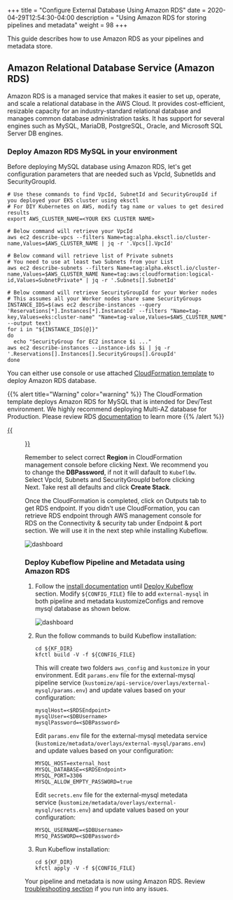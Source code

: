 +++
title = "Configure External Database Using Amazon RDS"
date = 2020-04-29T12:54:30-04:00
description = "Using Amazon RDS for storing pipelines and metadata"
weight = 98
+++

This guide describes how to use Amazon RDS as your pipelines and metadata store.

## Amazon Relational Database Service (Amazon RDS)

Amazon RDS is a managed service that makes it easier to set up, operate, and scale a relational database in the AWS Cloud. It provides cost-efficient, resizable capacity for an industry-standard relational database and manages common database administration tasks. It has support for several engines such as  MySQL, MariaDB, PostgreSQL, Oracle, and Microsoft SQL Server DB engines.  

### Deploy Amazon RDS MySQL in your environment

Before deploying MySQL database using Amazon RDS, let's get configuration parameters that are needed such as VpcId, SubnetIds and SecurityGroupId.

```shell
# Use these commands to find VpcId, SubnetId and SecurityGroupId if you deployed your EKS cluster using eksctl
# For DIY Kubernetes on AWS, modify tag name or values to get desired results
export AWS_CLUSTER_NAME=<YOUR EKS CLUSTER NAME>

# Below command will retrieve your VpcId
aws ec2 describe-vpcs --filters Name=tag:alpha.eksctl.io/cluster-name,Values=$AWS_CLUSTER_NAME | jq -r '.Vpcs[].VpcId'

# Below command will retrieve list of Private subnets
# You need to use at least two Subnets from your List
aws ec2 describe-subnets --filters Name=tag:alpha.eksctl.io/cluster-name,Values=$AWS_CLUSTER_NAME Name=tag:aws:cloudformation:logical-id,Values=SubnetPrivate* | jq -r '.Subnets[].SubnetId'

# Below command will retrieve SecurityGroupId for your Worker nodes
# This assumes all your Worker nodes share same SecurityGroups
INSTANCE_IDS=$(aws ec2 describe-instances --query 'Reservations[*].Instances[*].InstanceId' --filters "Name=tag-key,Values=eks:cluster-name" "Name=tag-value,Values=$AWS_CLUSTER_NAME" --output text)
for i in "${INSTANCE_IDS[@]}"
do
  echo "SecurityGroup for EC2 instance $i ..."
aws ec2 describe-instances --instance-ids $i | jq -r '.Reservations[].Instances[].SecurityGroups[].GroupId'
done  
```
You can either use console or use attached [CloudFormation template](/docs/aws/rds.yaml) to deploy Amazon RDS database.

{{% alert title="Warning" color="warning" %}}
The CloudFormation template deploys Amazon RDS for MySQL that is intended for Dev/Test environment.
We highly recommend deploying Multi-AZ database for Production. Please review RDS [documentation](https://docs.aws.amazon.com/AmazonRDS/latest/UserGuide/Welcome.html) to learn more
{{% /alert %}}

[{{<figure src="/docs/images/aws/cloudformation-launch-stack.png">}}](https://console.aws.amazon.com/cloudformation/home?#/stacks/new?stackName=kubeflow-db&templateURL=https://cloudformation-kubeflow.s3-us-west-2.amazonaws.com/rds.yaml)

Remember to select correct **Region** in CloudFormation management console before clicking Next. We recommend you to change the **DBPassword**, if not it will dafault to `Kubefl0w`. Select VpcId, Subnets and SecurityGroupId before clicking Next. Take rest all defaults and click **Create Stack**.

Once the CloudFormation is completed, click on Outputs tab to get RDS endpoint. If you didn't use CloudFormation, you can retrieve RDS endpoint through AWS management console for RDS on the Connectivity & security tab under Endpoint & port section. We will use it in the next step while installing Kubeflow.   

![dashboard](/docs/images/aws/cloudformation-rds-output.png)

### Deploy Kubeflow Pipeline and Metadata using Amazon RDS

1. Follow the [install documentation](https://www.kubeflow.org/docs/aws/deploy/install-kubeflow/) until [Deploy Kubeflow](https://www.kubeflow.org/docs/aws/deploy/install-kubeflow/#deploy-kubeflow) section.
Modify `${CONFIG_FILE}` file to add `external-mysql` in both pipeline and metadata kustomizeConfigs and remove mysql database as shown below.  

    ![dashboard](/docs/images/aws/external-mysql-rds.png)

2. Run the follow commands to build Kubeflow installation:

    ```
    cd ${KF_DIR}
    kfctl build -V -f ${CONFIG_FILE}
    ```
    This will create two folders `aws_config` and `kustomize` in your environment. Edit `params.env` file for the external-mysql pipeline service (`kustomize/api-service/overlays/external-mysql/params.env`) and update values based on your configuration:

    ```
    mysqlHost=<$RDSEndpoint>
    mysqlUser=<$DBUsername>
    mysqlPassword=<$DBPassword>
    ```
    Edit `params.env` file for the external-mysql metedata service (`kustomize/metadata/overlays/external-mysql/params.env`) and update values based on your configuration:

    ```
    MYSQL_HOST=external_host
    MYSQL_DATABASE=<$RDSEndpoint>
    MYSQL_PORT=3306
    MYSQL_ALLOW_EMPTY_PASSWORD=true
    ```
    Edit `secrets.env` file for the external-mysql metedata service (`kustomize/metadata/overlays/external-mysql/secrets.env`) and update values based on your configuration:

    ```
    MYSQL_USERNAME=<$DBUsername>
    MYSQ_PASSWORD=<$DBPassword>
    ```

3. Run Kubeflow installation:

    ```
    cd ${KF_DIR}
    kfctl apply -V -f ${CONFIG_FILE}
    ```
Your pipeline and metadata is now using Amazon RDS. Review [troubleshooting section](../troubleshooting-aws/#amazon-rds-connectivity-issues) if you run into any issues.
